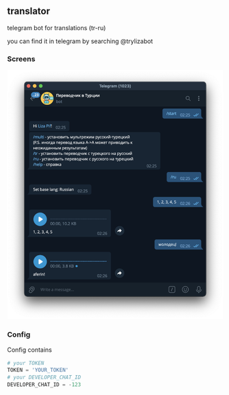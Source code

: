 ## translator
telegram bot for translations (tr-ru)

you can find it in telegram by searching @trylizabot

### Screens
![Text encryption ](https://github.com/elizarpif/translator/blob/develop/images/screen.png)


### Config
Config contains
```python
# your TOKEN
TOKEN = 'YOUR_TOKEN'
# your DEVELOPER_CHAT_ID
DEVELOPER_CHAT_ID = -123 
```